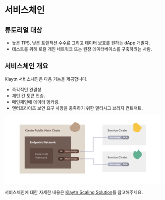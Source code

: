 # 서비스체인 <a id="service-chain"></a>

## 튜토리얼 대상 <a id="intended-audience"></a>

- 높은 TPS, 낮은 트랜잭션 수수료 그리고 데이터 보호를 원하는 dApp 개발자.
- 테스트를 위해 로컬 개인 네트워크 또는 원장 데이터베이스를 구축하려는 사람.

## 서비스체인 개요 <a id="service-chain-overview"></a>

Klaytn 서비스체인은 다음 기능을 제공합니다.

- 즉각적인 완결성
- 체인 간 토큰 전송.
- 메인체인에 데이터 앵커링.
- 엔터프라이즈 보안 요구 사항을 충족하기 위한 멀티시그 브리지 컨트랙트.

![](../../klaytn/images/sc_connection.png)


서비스체인에 대한 자세한 내용은 [Klaytn Scaling Solution](../../klaytn/scaling-solutions.md)를 참고해주세요.
